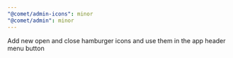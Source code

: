 ```yaml
---
"@comet/admin-icons": minor
"@comet/admin": minor
---
```


Add new open and close hamburger icons and use them in the app header menu button
